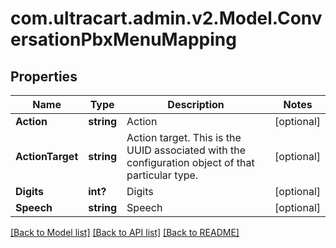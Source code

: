 # com.ultracart.admin.v2.Model.ConversationPbxMenuMapping
## Properties

Name | Type | Description | Notes
------------ | ------------- | ------------- | -------------
**Action** | **string** | Action | [optional] 
**ActionTarget** | **string** | Action target.  This is the UUID associated with the configuration object of that particular type. | [optional] 
**Digits** | **int?** | Digits | [optional] 
**Speech** | **string** | Speech | [optional] 


[[Back to Model list]](../README.md#documentation-for-models) [[Back to API list]](../README.md#documentation-for-api-endpoints) [[Back to README]](../README.md)

